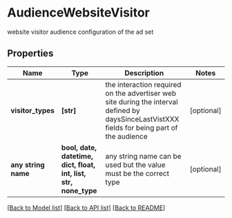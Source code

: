 # AudienceWebsiteVisitor

website visitor audience configuration of the ad set

## Properties
Name | Type | Description | Notes
------------ | ------------- | ------------- | -------------
**visitor_types** | **[str]** | the interaction required on the advertiser web site during the interval defined by daysSinceLastVistXXX fields for being part of the audience | [optional] 
**any string name** | **bool, date, datetime, dict, float, int, list, str, none_type** | any string name can be used but the value must be the correct type | [optional]

[[Back to Model list]](../README.md#documentation-for-models) [[Back to API list]](../README.md#documentation-for-api-endpoints) [[Back to README]](../README.md)


